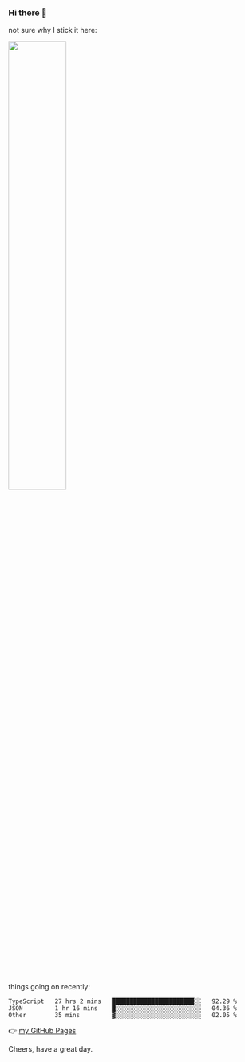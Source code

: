 ### Hi there 👋

not sure why I stick it here:

[<img width="48%" src="https://github-readme-stats.vercel.app/api?username=ykzhukian&show_icons=true&theme=dracula">](https://github.com/anuraghazra/github-readme-stats)


things going on recently:

<!--START_SECTION:waka-->

```text
TypeScript   27 hrs 2 mins   ███████████████████████░░   92.29 %
JSON         1 hr 16 mins    █░░░░░░░░░░░░░░░░░░░░░░░░   04.36 %
Other        35 mins         ▓░░░░░░░░░░░░░░░░░░░░░░░░   02.05 %
```

<!--END_SECTION:waka-->

👉 [my GitHub Pages](https://ykzhukian.github.io)

Cheers, have a great day.

